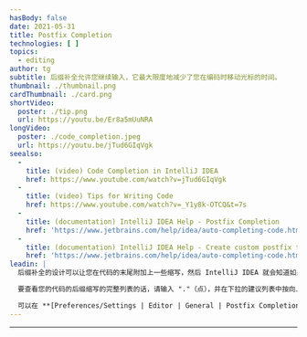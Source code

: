 ```yaml
---
hasBody: false
date: 2021-05-31
title: Postfix Completion
technologies: [ ]
topics:
  - editing
author: tg
subtitle: 后缀补全允许您继续输入，它最大限度地减少了您在编码时移动光标的时间。
thumbnail: ./thumbnail.png
cardThumbnail: ./card.png
shortVideo:
  poster: ./tip.png
  url: https://youtu.be/Er8a5mUuNRA
longVideo:
  poster: ./code_completion.jpeg
  url: https://youtu.be/jTud6GIqVgk
seealso:
  - 
    title: (video) Code Completion in IntelliJ IDEA
    href: https://www.youtube.com/watch?v=jTud6GIqVgk
  - 
    title: (video) Tips for Writing Code
    href: https://www.youtube.com/watch?v=_Y1y8k-OTCQ&t=7s
  - 
    title: (documentation) IntelliJ IDEA Help - Postfix Completion
    href: 'https://www.jetbrains.com/help/idea/auto-completing-code.html#postfix_completion'
  - 
    title: (documentation) IntelliJ IDEA Help - Create custom postfix templates
    href: 'https://www.jetbrains.com/help/idea/auto-completing-code.html#reference.custom.postfix.templates'
leadin: |
  后缀补全的设计可以让您在代码的末尾附加上一些缩写，然后 IntelliJ IDEA 就会知道如果生成更多有效的代码。 输入您的代码，然后再输入后缀缩写，如 _.sout_ 或 _.var_ ，就可以看到 IntelliJ IDEA 在您的表达式的开头生成代码。

  要查看您的代码的后缀缩写的完整列表的话，请输入 "."（点），并在下拉的建议列表中按向上箭头。 后缀补全可以在代码建议列表的底部找到。

  可以在 **[Preferences/Settings | Editor | General | Postfix Completion（偏好设置/设置 | 编辑器 | 常规 | 后缀补全）](https://www.jetbrains.com/help/idea/settings-postfix-completion.html)** 中查看所有可用的缩写。
---
```


---
